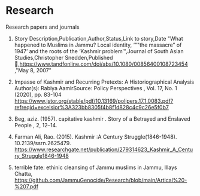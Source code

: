 # Research
Research papers and journals 

1. Story Description,Publication,Author,Status,Link to story,Date
"What happened to Muslims in Jammu? Local identity, ‘""the massacre” of 1947’ and the roots of the ‘Kashmir problem’",Journal of South Asian Studies,Christopher Snedden,Published 🙌,https://www.tandfonline.com/doi/abs/10.1080/00856400108723454 ,"May 8, 2007"

2. Impasse of Kashmir and Recurring Pretexts: A Historiographical Analysis Author(s): Rabiya AamirSource: Policy Perspectives , Vol. 17, No. 1 (2020), pp. 83-104
https://www.jstor.org/stable/pdf/10.13169/polipers.17.1.0083.pdf?refreqid=excelsior%3A323bb8305f4b8f1d828c4c9c26e5f0b7

3. Beg, aziz. (1957). capitative kashmir . Story of a Betrayed and Enslaved People , 2, 12–14. 

4. Farman Ali, Rao. (2015). Kashmir :A Century Struggle(1846-1948). 10.2139/ssrn.2625479. https://www.researchgate.net/publication/279314623_Kashmir_A_Century_Struggle1846-1948

5. terrible fate: ethinic cleansing of Jammu muslims in Jammu, Illays Chatta, https://github.com/JammuGenocide/Research/blob/main/Artical%20-%207.pdf 
